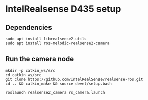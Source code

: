 # IntelRealsense D435 setup

## Dependencies
```
sudo apt install librealsense2-utils
sudo apt install ros-melodic-realsense2-camera
```

## Run the camera node
```
mkdir -p catkin_ws/src
cd catkin_ws/src
git clone https://github.com/IntelRealSense/realsense-ros.git
cd .. && catkin_make && source devel/setup.bash

roslaunch realsense2_camera rs_camera.launch
```